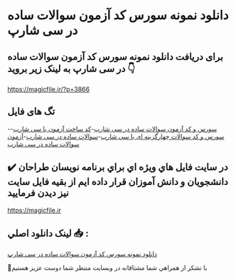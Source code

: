 # دانلود نمونه سورس کد آزمون سوالات ساده در سی شارپ

## برای دریافت دانلود نمونه سورس کد آزمون سوالات ساده در سی شارپ به لینک زیر بروید 👇

https://magicfile.ir/?p=3866

## تگ های فایل

-[سورس و کد آزمون سوالات ساده در سی شارپ](https://magicfile.ir/product/%d8%b3%d9%88%d8%b1%d8%b3-%da%a9%d8%af-%d8%a2%d8%b2%d9%85%d9%88%d9%86-%d8%b3%d9%88%d8%a7%d9%84%d8%a7%d8%aa-%d8%b3%d8%a7%d8%af%d9%87-%d8%af%d8%b1-%d8%b3%db%8c-%d8%b4%d8%a7%d8%b1%d9%be/)-[کد ساخت آزمون با سی شارپ](https://magicfile.ir/product/%d8%b3%d9%88%d8%b1%d8%b3-%da%a9%d8%af-%d8%a2%d8%b2%d9%85%d9%88%d9%86-%d8%b3%d9%88%d8%a7%d9%84%d8%a7%d8%aa-%d8%b3%d8%a7%d8%af%d9%87-%d8%af%d8%b1-%d8%b3%db%8c-%d8%b4%d8%a7%d8%b1%d9%be/)-[سورس و کد سوالات چهارگزینه ای با سی شارپ](https://magicfile.ir/product/%d8%b3%d9%88%d8%b1%d8%b3-%da%a9%d8%af-%d8%a2%d8%b2%d9%85%d9%88%d9%86-%d8%b3%d9%88%d8%a7%d9%84%d8%a7%d8%aa-%d8%b3%d8%a7%d8%af%d9%87-%d8%af%d8%b1-%d8%b3%db%8c-%d8%b4%d8%a7%d8%b1%d9%be/)-[سوالات ساده در سی شارپ](https://magicfile.ir/product/%d8%b3%d9%88%d8%b1%d8%b3-%da%a9%d8%af-%d8%a2%d8%b2%d9%85%d9%88%d9%86-%d8%b3%d9%88%d8%a7%d9%84%d8%a7%d8%aa-%d8%b3%d8%a7%d8%af%d9%87-%d8%af%d8%b1-%d8%b3%db%8c-%d8%b4%d8%a7%d8%b1%d9%be/)-[آزمون سوالات ساده در سی شارپ](https://magicfile.ir/product/%d8%b3%d9%88%d8%b1%d8%b3-%da%a9%d8%af-%d8%a2%d8%b2%d9%85%d9%88%d9%86-%d8%b3%d9%88%d8%a7%d9%84%d8%a7%d8%aa-%d8%b3%d8%a7%d8%af%d9%87-%d8%af%d8%b1-%d8%b3%db%8c-%d8%b4%d8%a7%d8%b1%d9%be/)

## ✔️ در سايت فايل هاي ويژه اي براي برنامه نويسان طراحان دانشجويان و دانش آموزان قرار داده ايم از بقيه فايل سايت نيز ديدن فرماييد

https://magicfile.ir


## لينک دانلود اصلي 📥 :

[دانلود نمونه سورس کد آزمون سوالات ساده در سی شارپ](https://magicfile.ir/product/%d8%b3%d9%88%d8%b1%d8%b3-%da%a9%d8%af-%d8%a2%d8%b2%d9%85%d9%88%d9%86-%d8%b3%d9%88%d8%a7%d9%84%d8%a7%d8%aa-%d8%b3%d8%a7%d8%af%d9%87-%d8%af%d8%b1-%d8%b3%db%8c-%d8%b4%d8%a7%d8%b1%d9%be/) 


🙏با تشکر از همراهي شما مشتاقانه در وبسایت منتظر شما دوست عزیز هستیم

